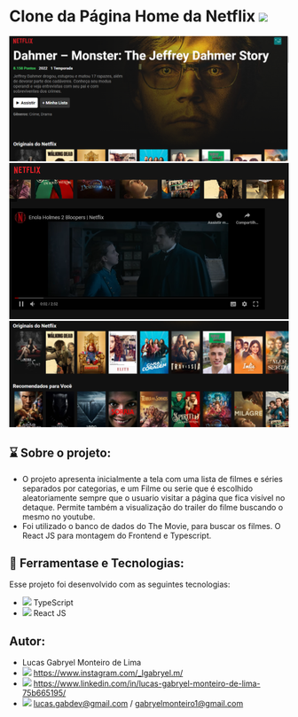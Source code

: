 # Clone da Página Home da Netflix  <img src="https://cdn-icons-png.flaticon.com/512/732/732228.png" width="30px"/>

<p align="center">
  <img alt="GitHub language count" src=https://github.com/LucasGabryellll/Netflix-Clone/blob/main/imageProjeto/header.png>
  <img alt="GitHub language count" src=https://github.com/LucasGabryellll/Netflix-Clone/blob/main/imageProjeto/play.png>
  <img alt="GitHub language count" src=https://github.com/LucasGabryellll/Netflix-Clone/blob/main/imageProjeto/scroll.png>

## ⌛ Sobre o projeto:
 - O projeto apresenta inicialmente a tela com uma lista de filmes e séries separados por categorias, e um Filme ou serie 
 que é escolhido aleatoriamente sempre que o usuario visitar a página que fica visível no detaque. Permite também a visualização do trailer do filme
 buscando o mesmo no youtube.
 - Foi utilizado o banco de dados do The Movie, para buscar os filmes. O React JS para montagem do Frontend e Typescript.

## 🚀 Ferramentase e Tecnologias:
Esse projeto foi desenvolvido com as seguintes tecnologias:
 - <img src="https://img.icons8.com/color/344/typescript.png" width="25px"> TypeScript
 - <img src="https://cdn-icons-png.flaticon.com/512/875/875209.png" width="25px"> React JS
 
## Autor:
 - Lucas Gabryel Monteiro de Lima
 - <img src="https://cdn-icons-png.flaticon.com/512/2111/2111463.png" width="25px"/> https://www.instagram.com/_lgabryel.m/
 - <img src="https://cdn-icons-png.flaticon.com/512/888/888853.png" width="25px"/> https://www.linkedin.com/in/lucas-gabryel-monteiro-de-lima-75b665195/
 - <img src="https://cdn-icons-png.flaticon.com/512/3536/3536505.png" width="25px"/> lucas.gabdev@gmail.com / gabryelmonteiro1@gmail.com
  
